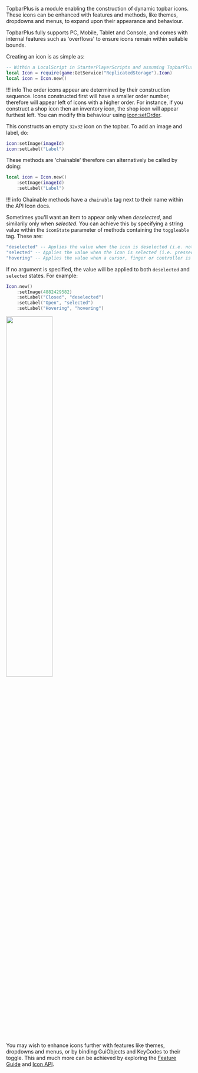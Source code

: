 [icon:setOrder]: https://1foreverhd.github.io/TopbarPlus/api/icon/#setorder
[Feature Guide]: https://1foreverhd.github.io/TopbarPlus/features
[Icon API]: https://1foreverhd.github.io/TopbarPlus/api/icon/

TopbarPlus is a module enabling the construction of dynamic topbar icons. These icons can be enhanced with features and methods, like themes, dropdowns and menus, to expand upon their appearance and behaviour.

TopbarPlus fully supports PC, Mobile, Tablet and Console, and comes with internal features such as 'overflows' to ensure icons remain within suitable bounds.

Creating an icon is as simple as:

``` lua
-- Within a LocalScript in StarterPlayerScripts and assuming TopbarPlus is placed in ReplicatedStorage
local Icon = require(game:GetService("ReplicatedStorage").Icon)
local icon = Icon.new()
```

!!! info
    The order icons appear are determined by their construction sequence. Icons constructed first will have a smaller order number, therefore will appear left of icons with a higher order. For instance, if you construct a shop icon then an inventory icon, the shop icon will appear furthest left. You can modify this behaviour using [icon:setOrder].

This constructs an empty ``32x32`` icon on the topbar. To add an image and label, do:
```lua
icon:setImage(imageId)
icon:setLabel("Label")
```

These methods are 'chainable' therefore can alternatively be called by doing:
```lua
local icon = Icon.new()
    :setImage(imageId)
    :setLabel("Label")
```

!!! info
    Chainable methods have a ``chainable`` tag next to their name within the API Icon docs.

Sometimes you'll want an item to appear only when *deselected*, and similarily only when *selected*. You can achieve this by specifying a string value within the ``iconState`` parameter of methods containing the ``toggleable`` tag. These are:

```lua
"deselected" -- Applies the value when the icon is deselected (i.e. not pressed)
"selected" -- Applies the value when the icon is selected (i.e. pressed)
"hovering" -- Applies the value when a cursor, finger or controller is hovering over the icon
```

If no argument is specified, the value will be applied to both ``deselected`` and ``selected`` states. For example:

```lua
Icon.new()
	:setImage(4882429582)
	:setLabel("Closed", "deselected")
	:setLabel("Open", "selected")
	:setLabel("Hovering", "hovering")
```

<a><img src="https://i.imgur.com/z1oCYMQ.gif" width="50%"/></a>

You may wish to enhance icons further with features like themes, dropdowns and menus, or by binding GuiObjects and KeyCodes to their toggle. This and much more can be achieved by exploring the [Feature Guide] and [Icon API].